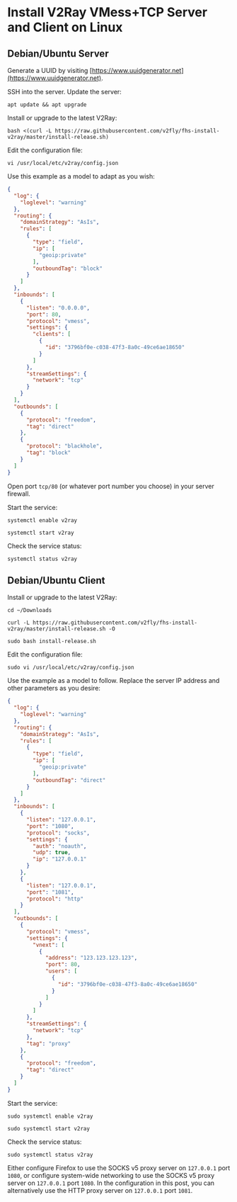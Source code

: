 # Install V2Ray VMess+TCP Server and Client on Linux

## Debian/Ubuntu Server

Generate a UUID by visiting [https://www.uuidgenerator.net](https://www.uuidgenerator.net).

SSH into the server. Update the server:

```shell
apt update && apt upgrade
```

Install or upgrade to the latest V2Ray:

```shell
bash <(curl -L https://raw.githubusercontent.com/v2fly/fhs-install-v2ray/master/install-release.sh)
```

Edit the configuration file:

```shell
vi /usr/local/etc/v2ray/config.json
```

Use this example as a model to adapt as you wish:

```json
{
  "log": {
    "loglevel": "warning"
  },
  "routing": {
    "domainStrategy": "AsIs",
    "rules": [
      {
        "type": "field",
        "ip": [
          "geoip:private"
        ],
        "outboundTag": "block"
      }
    ]
  },
  "inbounds": [
    {
      "listen": "0.0.0.0",
      "port": 80,
      "protocol": "vmess",
      "settings": {
        "clients": [
          {
            "id": "3796bf0e-c038-47f3-8a0c-49ce6ae18650"
          }
        ]
      },
      "streamSettings": {
        "network": "tcp"
      }
    }
  ],
  "outbounds": [
    {
      "protocol": "freedom",
      "tag": "direct"
    },
    {
      "protocol": "blackhole",
      "tag": "block"
    }
  ]
}
```

Open port `tcp/80` (or whatever port number you choose) in your server firewall.

Start the service:

```shell
systemctl enable v2ray
```

```shell
systemctl start v2ray
```

Check the service status:

```shell
systemctl status v2ray
```

## Debian/Ubuntu Client

Install or upgrade to the latest V2Ray:

```shell
cd ~/Downloads
```

```shell
curl -L https://raw.githubusercontent.com/v2fly/fhs-install-v2ray/master/install-release.sh -O
```

```shell
sudo bash install-release.sh
```

Edit the configuration file:

```shell
sudo vi /usr/local/etc/v2ray/config.json
```

Use the example as a model to follow. Replace the server IP address and other parameters as you desire:

```json
{
  "log": {
    "loglevel": "warning"
  },
  "routing": {
    "domainStrategy": "AsIs",
    "rules": [
      {
        "type": "field",
        "ip": [
          "geoip:private"
        ],
        "outboundTag": "direct"
      }
    ]
  },
  "inbounds": [
    {
      "listen": "127.0.0.1",
      "port": "1080",
      "protocol": "socks",
      "settings": {
        "auth": "noauth",
        "udp": true,
        "ip": "127.0.0.1"
      }
    },
    {
      "listen": "127.0.0.1",
      "port": "1081",
      "protocol": "http"
    }
  ],
  "outbounds": [
    {
      "protocol": "vmess",
      "settings": {
        "vnext": [
          {
            "address": "123.123.123.123",
            "port": 80,
            "users": [
              {
                "id": "3796bf0e-c038-47f3-8a0c-49ce6ae18650"
              }
            ]
          }
        ]
      },
      "streamSettings": {
        "network": "tcp"
      },
      "tag": "proxy"
    },
    {
      "protocol": "freedom",
      "tag": "direct"
    }
  ]
}
```

Start the service:

```shell
sudo systemctl enable v2ray
```

```shell
sudo systemctl start v2ray
```

Check the service status:

```shell
sudo systemctl status v2ray
```

Either configure Firefox to use the SOCKS v5 proxy server on `127.0.0.1` port `1080`, or configure system-wide networking to use the SOCKS v5 proxy server on `127.0.0.1` port `1080`. In the configuration in this post, you can alternatively use the HTTP proxy server on `127.0.0.1` port `1081`.


